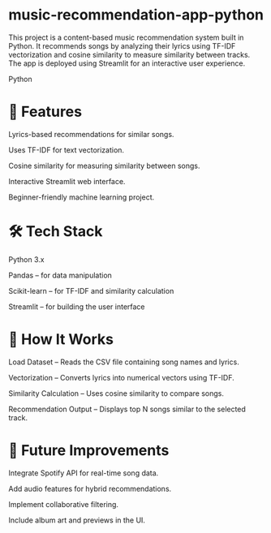 # music-recommendation-app-python

This project is a content-based music recommendation system built in Python.
It recommends songs by analyzing their lyrics using TF-IDF vectorization and cosine similarity to measure similarity between tracks.
The app is deployed using Streamlit for an interactive user experience.

Python

# 🚀 Features

Lyrics-based recommendations for similar songs.

Uses TF-IDF for text vectorization.

Cosine similarity for measuring similarity between songs.

Interactive Streamlit web interface.

Beginner-friendly machine learning project.


# 🛠️ Tech Stack

Python 3.x

Pandas – for data manipulation

Scikit-learn – for TF-IDF and similarity calculation

Streamlit – for building the user interface


# 🧠 How It Works

Load Dataset – Reads the CSV file containing song names and lyrics.

Vectorization – Converts lyrics into numerical vectors using TF-IDF.

Similarity Calculation – Uses cosine similarity to compare songs.

Recommendation Output – Displays top N songs similar to the selected track.


# 🔮 Future Improvements

Integrate Spotify API for real-time song data.

Add audio features for hybrid recommendations.

Implement collaborative filtering.

Include album art and previews in the UI.






